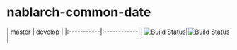 # nablarch-common-date 

| master | develop |
|:-----------|:------------||
[![Build Status](https://travis-ci.org/nablarch/nablarch-common-date.svg?branch=master)](https://travis-ci.org/nablarch/nablarch-common-date)|[![Build Status](https://travis-ci.org/nablarch/nablarch-common-date.svg?branch=develop)](https://travis-ci.org/nablarch/nablarch-common-date)|
